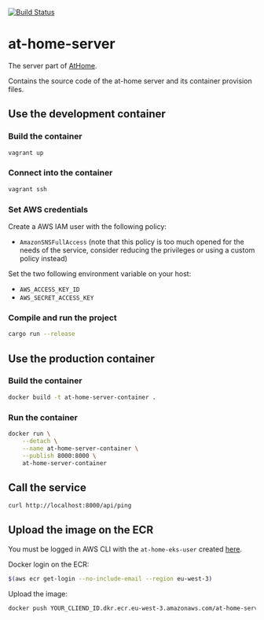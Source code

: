 [![Build Status](https://travis-ci.org/jean553/at-home-server.svg?branch=master)](https://travis-ci.org/jean553/at-home-server)

# at-home-server

The server part of [AtHome](https://github.com/jean553/at-home).

Contains the source code of the at-home server and its container provision files.

## Use the development container

### Build the container

```sh
vagrant up
```

### Connect into the container

```sh
vagrant ssh
```

### Set AWS credentials

Create a AWS IAM user with the following policy:
 * `AmazonSNSFullAccess`
(note that this policy is too much opened for the needs of the service, consider reducing the privileges or using a custom policy instead)

Set the two following environment variable on your host:
 * `AWS_ACCESS_KEY_ID`
 * `AWS_SECRET_ACCESS_KEY`

### Compile and run the project

```sh
cargo run --release
```

## Use the production container

### Build the container

```sh
docker build -t at-home-server-container .
```

### Run the container

```sh
docker run \
    --detach \
    --name at-home-server-container \
    --publish 8000:8000 \
    at-home-server-container
```

## Call the service

```sh
curl http://localhost:8000/api/ping
```

## Upload the image on the ECR

You must be logged in AWS CLI with the `at-home-eks-user` created [here](https://github.com/jean553/at-home-infrastructure#create-the-athome-eks-iam-user).

Docker login on the ECR:

```sh
$(aws ecr get-login --no-include-email --region eu-west-3)
```

Upload the image:

```sh
docker push YOUR_CLIEND_ID.dkr.ecr.eu-west-3.amazonaws.com/at-home-server
```
